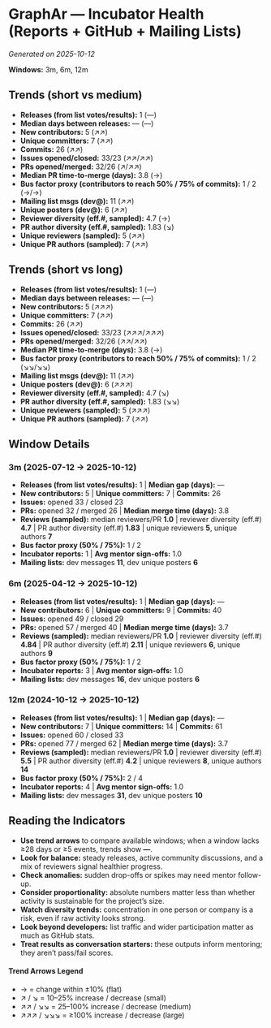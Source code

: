 # GraphAr — Incubator Health (Reports + GitHub + Mailing Lists)
_Generated on 2025-10-12_

**Windows:** 3m, 6m, 12m

## Trends (short vs medium)

- **Releases (from list votes/results):** 1 (—)
- **Median days between releases:** — (—)
- **New contributors:** 5 (↗↗)
- **Unique committers:** 7 (↗↗)
- **Commits:** 26 (↗↗)
- **Issues opened/closed:** 33/23 (↗↗/↗↗)
- **PRs opened/merged:** 32/26 (↗/↗↗)
- **Median PR time-to-merge (days):** 3.8 (→)
- **Bus factor proxy (contributors to reach 50% / 75% of commits):** 1 / 2 (→/→)
- **Mailing list msgs (dev@):** 11 (↗↗)
- **Unique posters (dev@):** 6 (↗↗)
- **Reviewer diversity (eff.#, sampled):** 4.7 (→)
- **PR author diversity (eff.#, sampled):** 1.83 (↘)
- **Unique reviewers (sampled):** 5 (↗↗)
- **Unique PR authors (sampled):** 7 (↗↗)

## Trends (short vs long)

- **Releases (from list votes/results):** 1 (—)
- **Median days between releases:** — (—)
- **New contributors:** 5 (↗↗↗)
- **Unique committers:** 7 (↗↗)
- **Commits:** 26 (↗↗)
- **Issues opened/closed:** 33/23 (↗↗↗/↗↗↗)
- **PRs opened/merged:** 32/26 (↗↗/↗↗)
- **Median PR time-to-merge (days):** 3.8 (→)
- **Bus factor proxy (contributors to reach 50% / 75% of commits):** 1 / 2 (↘↘/↘↘)
- **Mailing list msgs (dev@):** 11 (↗↗)
- **Unique posters (dev@):** 6 (↗↗↗)
- **Reviewer diversity (eff.#, sampled):** 4.7 (↘)
- **PR author diversity (eff.#, sampled):** 1.83 (↘↘)
- **Unique reviewers (sampled):** 5 (↗↗↗)
- **Unique PR authors (sampled):** 7 (↗↗)

## Window Details
### 3m  (2025-07-12 → 2025-10-12)
- **Releases (from list votes/results):** 1  |  **Median gap (days):** —
- **New contributors:** 5  |  **Unique committers:** 7  |  **Commits:** 26
- **Issues:** opened 33 / closed 23
- **PRs:** opened 32 / merged 26  |  **Median merge time (days):** 3.8
- **Reviews (sampled):** median reviewers/PR **1.0**  |  reviewer diversity (eff.#) **4.7**  |  PR author diversity (eff.#) **1.83**  |  unique reviewers **5**, unique authors **7**
- **Bus factor proxy (50% / 75%):** 1 / 2
- **Incubator reports:** 1  |  **Avg mentor sign-offs:** 1.0
- **Mailing lists:** dev messages **11**, dev unique posters **6**

### 6m  (2025-04-12 → 2025-10-12)
- **Releases (from list votes/results):** 1  |  **Median gap (days):** —
- **New contributors:** 6  |  **Unique committers:** 9  |  **Commits:** 40
- **Issues:** opened 49 / closed 29
- **PRs:** opened 57 / merged 40  |  **Median merge time (days):** 3.7
- **Reviews (sampled):** median reviewers/PR **1.0**  |  reviewer diversity (eff.#) **4.84**  |  PR author diversity (eff.#) **2.11**  |  unique reviewers **6**, unique authors **9**
- **Bus factor proxy (50% / 75%):** 1 / 2
- **Incubator reports:** 3  |  **Avg mentor sign-offs:** 1.0
- **Mailing lists:** dev messages **16**, dev unique posters **6**

### 12m  (2024-10-12 → 2025-10-12)
- **Releases (from list votes/results):** 1  |  **Median gap (days):** —
- **New contributors:** 7  |  **Unique committers:** 14  |  **Commits:** 61
- **Issues:** opened 60 / closed 33
- **PRs:** opened 77 / merged 62  |  **Median merge time (days):** 3.7
- **Reviews (sampled):** median reviewers/PR **1.0**  |  reviewer diversity (eff.#) **5.5**  |  PR author diversity (eff.#) **4.2**  |  unique reviewers **8**, unique authors **14**
- **Bus factor proxy (50% / 75%):** 2 / 4
- **Incubator reports:** 4  |  **Avg mentor sign-offs:** 1.0
- **Mailing lists:** dev messages **31**, dev unique posters **10**

## Reading the Indicators
- **Use trend arrows** to compare available windows; when a window lacks ≥28 days or ≥5 events, trends show **—**.
- **Look for balance:** steady releases, active community discussions, and a mix of reviewers signal healthier progress.
- **Check anomalies:** sudden drop-offs or spikes may need mentor follow-up.
- **Consider proportionality:** absolute numbers matter less than whether activity is sustainable for the project’s size.
- **Watch diversity trends:** concentration in one person or company is a risk, even if raw activity looks strong.
- **Look beyond developers:** list traffic and wider participation matter as much as GitHub stats.
- **Treat results as conversation starters:** these outputs inform mentoring; they aren’t pass/fail scores.

#### Trend Arrows Legend
- →  = change within ±10% (flat)
- ↗ / ↘ = 10–25% increase / decrease (small)
- ↗↗ / ↘↘ = 25–100% increase / decrease (medium)
- ↗↗↗ / ↘↘↘ = ≥100% increase / decrease (large)
